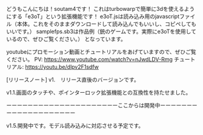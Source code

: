 どうもこんにちは！soutam4です！
これはturbowarpで簡単に3dを使えるようにする「e3oT」という拡張機能です！
e3oT.jsは読み込み用のjavascriptファイル（本体。これをそのままダウンロードして読み込んでもいいし、コピペしてもいいです。）
samplefps.sb3は作品例（銃のゲームです。実際にe3oTを使用しているので、ぜひご覧ください。）
となっています。

youtubeにプロモーション動画とチュートリアルをあげていますので、ぜひご覧ください。
PV: https://www.youtube.com/watch?v=nJwdLDV-Rmg
チュートリアル: https://youtu.be/dlpv2F1sdfw

[リリースノート]
v1.　リリース直後のバージョンです。

v1.1.画面のタッチや、ポインターロック拡張機能との互換性を持たせました。

ーーーーーーーーーーーーーーーーーーーーーここからは開発中ーーーーーーーーーーーーーーーーーーーー

v1.5.開発中です。モデル読み込みに対応させる予定です。
